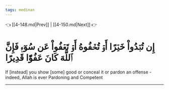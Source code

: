 ```yaml
---
tags: medinan
---
```


👈 [[4-148.md|Prev]] | [[4-150.md|Next]] 👉

# إِن تُبۡدُواْ خَيۡرًا أَوۡ تُخۡفُوهُ أَوۡ تَعۡفُواْ عَن سُوٓءٖ فَإِنَّ ٱللَّهَ كَانَ عَفُوّٗا قَدِيرًا

If [instead] you show [some] good or conceal it or pardon an offense - indeed, Allah is ever Pardoning and Competent

---

